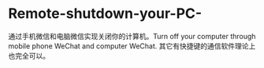 # Remote-shutdown-your-PC-
通过手机微信和电脑微信实现关闭你的计算机。Turn off your computer through mobile phone WeChat and computer WeChat.
其它有快捷键的通信软件理论上也完全可以。
